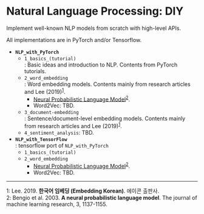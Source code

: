 # Natural Language Processing: DIY

Implement well-known NLP models from scratch with high-level APIs.

All implementations are in PyTorch and/or Tensorflow.

* **`NLP_with_PyTorch`**
    * `1_basics_(tutorial)`  \
      : Basic ideas and introduction to NLP. Contents from PyTorch tutorials.
    * `2_word_embedding`  \
      : Word embedding models. Contents mainly from research articles and Lee (2019)<sup>[1](#myfootnote1)</sup>.
        * [Neural Probabilistic Language Model](NLP_with_PyTorch/2_word_embedding/2-1_NPLM.ipynb)<sup>[2](#myfootnote1)</sup>.
        * Word2Vec: TBD.
    * `3_document-embedding`  \
      : Sentence/document-level embedding models. Contents mainly from research articles and Lee (2019)<sup>[1](#myfootnote1)</sup>.
    * `4_sentiment_analysis`: TBD.
* **`NLP_with_TensorFlow`**  \
: tensorflow port of `NLP_with_PyTorch`
    * `1_basics_(tutorial)`
    * `2_word_embedding`
        * [Neural Probabilistic Language Model](NLP_with_TensorFlow/2_word_embedding/2-1_NPLM.ipynb)<sup>[2](#myfootnote1)</sup>.
        * Word2Vec: TBD.

---

<a name="myfootnote1">1</a>: Lee. 2019. **한국어 임베딩 (Embedding Korean)**. 에이콘 출판사.  
<a name="myfootnote1">2</a>: Bengio et al. 2003. **A neural probabilistic language model**. The journal of machine learning research, 3, 1137-1155.